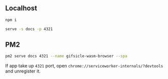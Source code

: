 ## Localhost

```sh
npm i
```

```sh
serve -s docs -p 4321
```

## PM2

```sh
pm2 serve docs 4321 --name gifsicle-wasm-browser --spa
```

If app take up `4321` port, open `chrome://serviceworker-internals/?devtools` and unregister it.